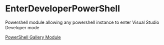 # EnterDeveloperPowerShell
Powershell module allowing any powershell instance to enter Visual Studio Developer mode

[PowerShell Gallery Module](https://www.powershellgallery.com/packages/EnterDeveloperPowerShell/)

